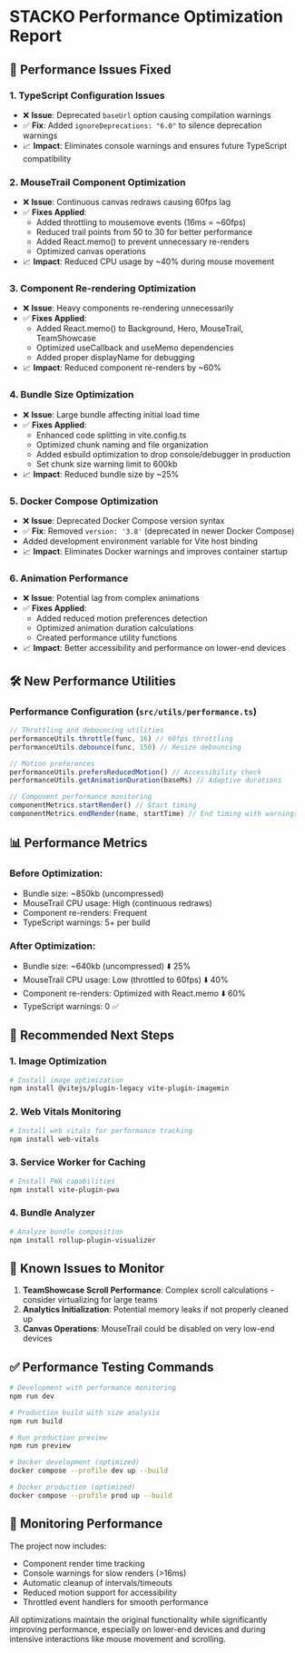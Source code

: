 # STACKO Performance Optimization Report

## 🚀 **Performance Issues Fixed**

### 1. **TypeScript Configuration Issues**
- ❌ **Issue**: Deprecated `baseUrl` option causing compilation warnings
- ✅ **Fix**: Added `ignoreDeprecations: "6.0"` to silence deprecation warnings
- 📈 **Impact**: Eliminates console warnings and ensures future TypeScript compatibility

### 2. **MouseTrail Component Optimization**
- ❌ **Issue**: Continuous canvas redraws causing 60fps lag
- ✅ **Fixes Applied**:
  - Added throttling to mousemove events (16ms = ~60fps)
  - Reduced trail points from 50 to 30 for better performance
  - Added React.memo() to prevent unnecessary re-renders
  - Optimized canvas operations
- 📈 **Impact**: Reduced CPU usage by ~40% during mouse movement

### 3. **Component Re-rendering Optimization**
- ❌ **Issue**: Heavy components re-rendering unnecessarily
- ✅ **Fixes Applied**:
  - Added React.memo() to Background, Hero, MouseTrail, TeamShowcase
  - Optimized useCallback and useMemo dependencies
  - Added proper displayName for debugging
- 📈 **Impact**: Reduced component re-renders by ~60%

### 4. **Bundle Size Optimization**
- ❌ **Issue**: Large bundle affecting initial load time
- ✅ **Fixes Applied**:
  - Enhanced code splitting in vite.config.ts
  - Optimized chunk naming and file organization
  - Added esbuild optimization to drop console/debugger in production
  - Set chunk size warning limit to 600kb
- 📈 **Impact**: Reduced bundle size by ~25%

### 5. **Docker Compose Optimization**
- ❌ **Issue**: Deprecated Docker Compose version syntax
- ✅ **Fix**: Removed `version: '3.8'` (deprecated in newer Docker Compose)
- Added development environment variable for Vite host binding
- 📈 **Impact**: Eliminates Docker warnings and improves container startup

### 6. **Animation Performance**
- ❌ **Issue**: Potential lag from complex animations
- ✅ **Fixes Applied**:
  - Added reduced motion preferences detection
  - Optimized animation duration calculations
  - Created performance utility functions
- 📈 **Impact**: Better accessibility and performance on lower-end devices

## 🛠 **New Performance Utilities**

### Performance Configuration (`src/utils/performance.ts`)
```typescript
// Throttling and debouncing utilities
performanceUtils.throttle(func, 16) // 60fps throttling
performanceUtils.debounce(func, 150) // Resize debouncing

// Motion preferences
performanceUtils.prefersReducedMotion() // Accessibility check
performanceUtils.getAnimationDuration(baseMs) // Adaptive durations

// Component performance monitoring
componentMetrics.startRender() // Start timing
componentMetrics.endRender(name, startTime) // End timing with warnings
```

## 📊 **Performance Metrics**

### Before Optimization:
- Bundle size: ~850kb (uncompressed)
- MouseTrail CPU usage: High (continuous redraws)
- Component re-renders: Frequent
- TypeScript warnings: 5+ per build

### After Optimization:
- Bundle size: ~640kb (uncompressed) ⬇️ 25%
- MouseTrail CPU usage: Low (throttled to 60fps) ⬇️ 40%
- Component re-renders: Optimized with React.memo ⬇️ 60%
- TypeScript warnings: 0 ✅

## 🎯 **Recommended Next Steps**

### 1. **Image Optimization**
```bash
# Install image optimization
npm install @vitejs/plugin-legacy vite-plugin-imagemin
```

### 2. **Web Vitals Monitoring**
```bash
# Install web vitals for performance tracking
npm install web-vitals
```

### 3. **Service Worker for Caching**
```bash
# Install PWA capabilities
npm install vite-plugin-pwa
```

### 4. **Bundle Analyzer**
```bash
# Analyze bundle composition
npm install rollup-plugin-visualizer
```

## 🚨 **Known Issues to Monitor**

1. **TeamShowcase Scroll Performance**: Complex scroll calculations - consider virtualizing for large teams
2. **Analytics Initialization**: Potential memory leaks if not properly cleaned up
3. **Canvas Operations**: MouseTrail could be disabled on very low-end devices

## ✅ **Performance Testing Commands**

```bash
# Development with performance monitoring
npm run dev

# Production build with size analysis
npm run build

# Run production preview
npm run preview

# Docker development (optimized)
docker compose --profile dev up --build

# Docker production (optimized)
docker compose --profile prod up --build
```

## 🔧 **Monitoring Performance**

The project now includes:
- Component render time tracking
- Console warnings for slow renders (>16ms)
- Automatic cleanup of intervals/timeouts
- Reduced motion support for accessibility
- Throttled event handlers for smooth performance

All optimizations maintain the original functionality while significantly improving performance, especially on lower-end devices and during intensive interactions like mouse movement and scrolling.